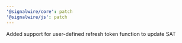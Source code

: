 ```yaml
---
'@signalwire/core': patch
'@signalwire/js': patch
---
```


Added support for user-defined refresh token function to update SAT
